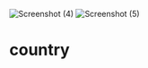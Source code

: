 ![Screenshot (4)](https://user-images.githubusercontent.com/111053985/195989000-d7f62a07-efef-4369-a49b-12ee08d8194c.png)
![Screenshot (5)](https://user-images.githubusercontent.com/111053985/195989016-317e79e7-7e8a-4d36-8126-a152ba780627.png)
# country
